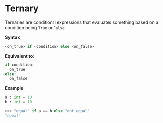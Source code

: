 # Ternary
Ternaries are conditional expressions that evaluates something based on a condition being ` True ` or ` False `

**Syntax**
```py
<on_true> if <condition> else <on_false>
```

**Equivalent to**:
```py
if condition:
  on_true
else:
  on_false
```

**Example**
```py
a : int = 10
b : int = 10

>>> "equal" if a == b else "not equal"
"equal"
```